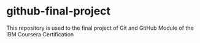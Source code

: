 # github-final-project
This repository is used to the final project of Git and GitHub Module of the IBM Coursera Certification
